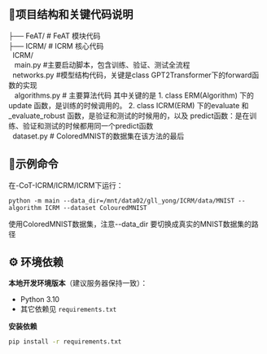 ## 📄项目结构和关键代码说明           
├── FeAT/ # FeAT 模块代码  
├── ICRM/ # ICRM 核心代码  
    &nbsp;  ICRM/  
       &nbsp;  &nbsp;main.py  #主要启动脚本，包含训练、验证、测试全流程  
         &nbsp;&nbsp;networks.py #模型结构代码，关键是class GPT2Transformer下的forward函数的实现  
       &nbsp;&nbsp;  algorithms.py # 主要算法代码  其中关键的是 1. class ERM(Algorithm) 下的update 函数，是训练的时候调用的。 2. class ICRM(ERM) 下的evaluate 和 _evaluate_robust 函数，是验证和测试的时候用的，以及 predict函数：是在训练、验证和测试的时候都用同一个predict函数  
         &nbsp;&nbsp;dataset.py  # ColoredMNIST的数据集在该方法的最后  


## 🚀示例命令
在-CoT-ICRM/ICRM/ICRM下运行：  
```
python -m main --data_dir=/mnt/data02/gll_yong/ICRM/data/MNIST --algorithm ICRM --dataset ColouredMNIST
```
使用ColoredMNIST数据集，注意--data_dir 要切换成真实的MNIST数据集的路径

## ⚙️ 环境依赖

**本地开发环境版本**（建议服务器保持一致）：
- Python 3.10
- 其它依赖见 `requirements.txt`

**安装依赖**
```bash
pip install -r requirements.txt
